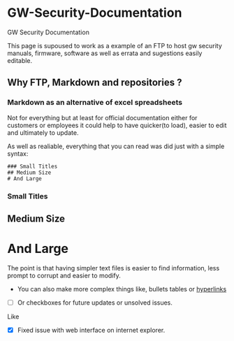 # GW-Security-Documentation
GW Security Documentation 

This page is supoused to work as a example of an FTP to host gw security manuals, firmware, software as well as errata and sugestions easily editable. 

## Why FTP, Markdown and repositories ? 

### Markdown as an alternative of excel spreadsheets 

Not for everything but at least for official documentation either for customers or employees it could help to have quicker(to load), easier to edit and ultimately to update. 

As well as realiable, everything that you can read was did just with a simple syntax: 

```
### Small Titles
## Medium Size
# And Large
```

### Small Titles
## Medium Size
# And Large

The point is that having simpler text files is easier to find information, less prompt to corrupt and easier to modify. 

- You can also make more complex things like, bullets tables or [hyperlinks](https://www.markdownguide.org/cheat-sheet/) 

- [ ] Or checkboxes for future updates or unsolved issues. 

Like 

- [x] Fixed issue with web interface on internet explorer.

